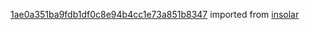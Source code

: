 [1ae0a351ba9fdb1df0c8e94b4cc1e73a851b8347](https://github.com/insolar/insolar/commit/1ae0a351ba9fdb1df0c8e94b4cc1e73a851b8347) imported from [insolar](https://github.com/insolar/insolar)
